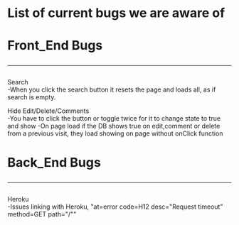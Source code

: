 # List of current bugs we are aware of



# Front_End Bugs<hr/>
Search <br/>
-When you click the search button it resets the page and loads all, as if search is empty.

Hide Edit/Delete/Comments<br/>
-You have to click the button or toggle twice for it to change state to true and show
-On page load if the DB shows true on edit,comment or delete from a previous visit, they load showing on page without onClick function

# Back_End Bugs<hr/>
Heroku<br/>
-Issues linking with Heroku, "at=error code=H12 desc="Request timeout" method=GET path="/""
